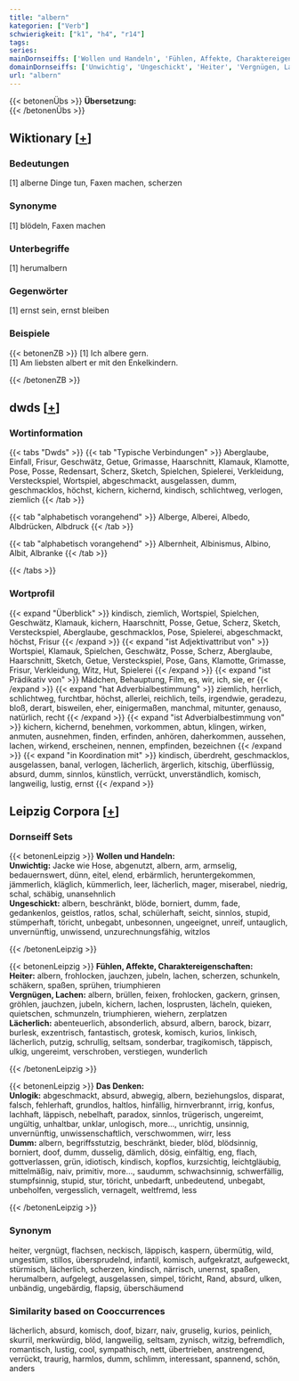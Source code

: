 ```yaml
---
title: "albern"
kategorien: ["Verb"]
schwierigkeit: ["k1", "h4", "r14"]
tags:
series:
mainDornseiffs: ['Wollen und Handeln', 'Fühlen, Affekte, Charaktereigenschaften', 'Das Denken']
domainDornseiffs: ['Unwichtig', 'Ungeschickt', 'Heiter', 'Vergnügen, Lachen', 'Lächerlich', 'Unlogik', 'Dumm']
url: "albern"
---
```


{{< betonenÜbs >}}
**Übersetzung:**  
{{< /betonenÜbs >}}

## Wiktionary [[+](https://de.wiktionary.org/wiki/albern)]

### Bedeutungen
[1] alberne Dinge tun, Faxen machen, scherzen  

### Synonyme
[1] blödeln, Faxen machen  

### Unterbegriffe
[1] herumalbern  

### Gegenwörter
[1] ernst sein, ernst bleiben  

### Beispiele
{{< betonenZB >}}
[1] Ich albere gern.  
[1] Am liebsten albert er mit den Enkelkindern.  

{{< /betonenZB >}}


## dwds [[+](https://www.dwds.de/wb/albern)]

### Wortinformation
{{< tabs "Dwds" >}}
{{< tab "Typische Verbindungen" >}}
Aberglaube, Einfall, Frisur, Geschwätz, Getue, Grimasse, Haarschnitt, Klamauk, Klamotte, Pose, Posse, Redensart, Scherz, Sketch, Spielchen, Spielerei, Verkleidung, Versteckspiel, Wortspiel, abgeschmackt, ausgelassen, dumm, geschmacklos, höchst, kichern, kichernd, kindisch, schlichtweg, verlogen, ziemlich
{{< /tab >}}

{{< tab "alphabetisch vorangehend" >}}
Alberge, Alberei, Albedo, Albdrücken, Albdruck
{{< /tab >}}

{{< tab "alphabetisch vorangehend" >}}
Albernheit, Albinismus, Albino, Albit, Albranke
{{< /tab >}}

{{< /tabs >}}

### Wortprofil
{{< expand "Überblick" >}} kindisch, ziemlich, Wortspiel, Spielchen, Geschwätz, Klamauk, kichern, Haarschnitt, Posse, Getue, Scherz, Sketch, Versteckspiel, Aberglaube, geschmacklos, Pose, Spielerei, abgeschmackt, höchst, Frisur {{< /expand >}}
{{< expand "ist Adjektivattribut von" >}} Wortspiel, Klamauk, Spielchen, Geschwätz, Posse, Scherz, Aberglaube, Haarschnitt, Sketch, Getue, Versteckspiel, Pose, Gans, Klamotte, Grimasse, Frisur, Verkleidung, Witz, Hut, Spielerei {{< /expand >}}
{{< expand "ist Prädikativ von" >}} Mädchen, Behauptung, Film, es, wir, ich, sie, er {{< /expand >}}
{{< expand "hat Adverbialbestimmung" >}} ziemlich, herrlich, schlichtweg, furchtbar, höchst, allerlei, reichlich, teils, irgendwie, geradezu, bloß, derart, bisweilen, eher, einigermaßen, manchmal, mitunter, genauso, natürlich, recht {{< /expand >}}
{{< expand "ist Adverbialbestimmung von" >}} kichern, kichernd, benehmen, vorkommen, abtun, klingen, wirken, anmuten, ausnehmen, finden, erfinden, anhören, daherkommen, aussehen, lachen, wirkend, erscheinen, nennen, empfinden, bezeichnen {{< /expand >}}
{{< expand "in Koordination mit" >}} kindisch, überdreht, geschmacklos, ausgelassen, banal, verlogen, lächerlich, ärgerlich, kitschig, überflüssig, absurd, dumm, sinnlos, künstlich, verrückt, unverständlich, komisch, langweilig, lustig, ernst {{< /expand >}}

## Leipzig Corpora [[+](https://corpora.uni-leipzig.de/en/res?word=albern&corpusId=deu_newscrawl-public_2018)]

### Dornseiff Sets
{{< betonenLeipzig >}}
**Wollen und Handeln:**  
**Unwichtig:** Jacke wie Hose, abgenutzt, albern, arm, armselig, bedauernswert, dünn, eitel, elend, erbärmlich, heruntergekommen, jämmerlich, kläglich, kümmerlich, leer, lächerlich, mager, miserabel, niedrig, schal, schäbig, unansehnlich  
**Ungeschickt:** albern, beschränkt, blöde, borniert, dumm, fade, gedankenlos, geistlos, ratlos, schal, schülerhaft, seicht, sinnlos, stupid, stümperhaft, töricht, unbegabt, unbesonnen, ungeeignet, unreif, untauglich, unvernünftig, unwissend, unzurechnungsfähig, witzlos  

{{< /betonenLeipzig >}}


{{< betonenLeipzig >}}
**Fühlen, Affekte, Charaktereigenschaften:**  
**Heiter:** albern, frohlocken, jauchzen, jubeln, lachen, scherzen, schunkeln, schäkern, spaßen, sprühen, triumphieren  
**Vergnügen, Lachen:** albern, brüllen, feixen, frohlocken, gackern, grinsen, gröhlen, jauchzen, jubeln, kichern, lachen, losprusten, lächeln, quieken, quietschen, schmunzeln, triumphieren, wiehern, zerplatzen  
**Lächerlich:** abenteuerlich, absonderlich, absurd, albern, barock, bizarr, burlesk, exzentrisch, fantastisch, grotesk, komisch, kurios, linkisch, lächerlich, putzig, schrullig, seltsam, sonderbar, tragikomisch, täppisch, ulkig, ungereimt, verschroben, verstiegen, wunderlich  

{{< /betonenLeipzig >}}


{{< betonenLeipzig >}}
**Das Denken:**  
**Unlogik:** abgeschmackt, absurd, abwegig, albern, beziehungslos, disparat, falsch, fehlerhaft, grundlos, haltlos, hinfällig, hirnverbrannt, irrig, konfus, lachhaft, läppisch, nebelhaft, paradox, sinnlos, trügerisch, ungereimt, ungültig, unhaltbar, unklar, unlogisch, more..., unrichtig, unsinnig, unvernünftig, unwissenschaftlich, verschwommen, wirr, less  
**Dumm:** albern, begriffsstutzig, beschränkt, bieder, blöd, blödsinnig, borniert, doof, dumm, dusselig, dämlich, dösig, einfältig, eng, flach, gottverlassen, grün, idiotisch, kindisch, kopflos, kurzsichtig, leichtgläubig, mittelmäßig, naiv, primitiv, more..., saudumm, schwachsinnig, schwerfällig, stumpfsinnig, stupid, stur, töricht, unbedarft, unbedeutend, unbegabt, unbeholfen, vergesslich, vernagelt, weltfremd, less  

{{< /betonenLeipzig >}}

### Synonym
heiter, vergnügt, flachsen, neckisch, läppisch, kaspern, übermütig, wild, ungestüm, stillos, übersprudelnd, infantil, komisch, aufgekratzt, aufgeweckt, stürmisch, lächerlich, scherzen, kindisch, närrisch, unernst, spaßen, herumalbern, aufgelegt, ausgelassen, simpel, töricht, Rand, absurd, ulken, unbändig, ungebärdig, flapsig, überschäumend


### Similarity based on Cooccurrences
lächerlich, absurd, komisch, doof, bizarr, naiv, gruselig, kurios, peinlich, skurril, merkwürdig, blöd, langweilig, seltsam, zynisch, witzig, befremdlich, romantisch, lustig, cool, sympathisch, nett, übertrieben, anstrengend, verrückt, traurig, harmlos, dumm, schlimm, interessant, spannend, schön, anders

